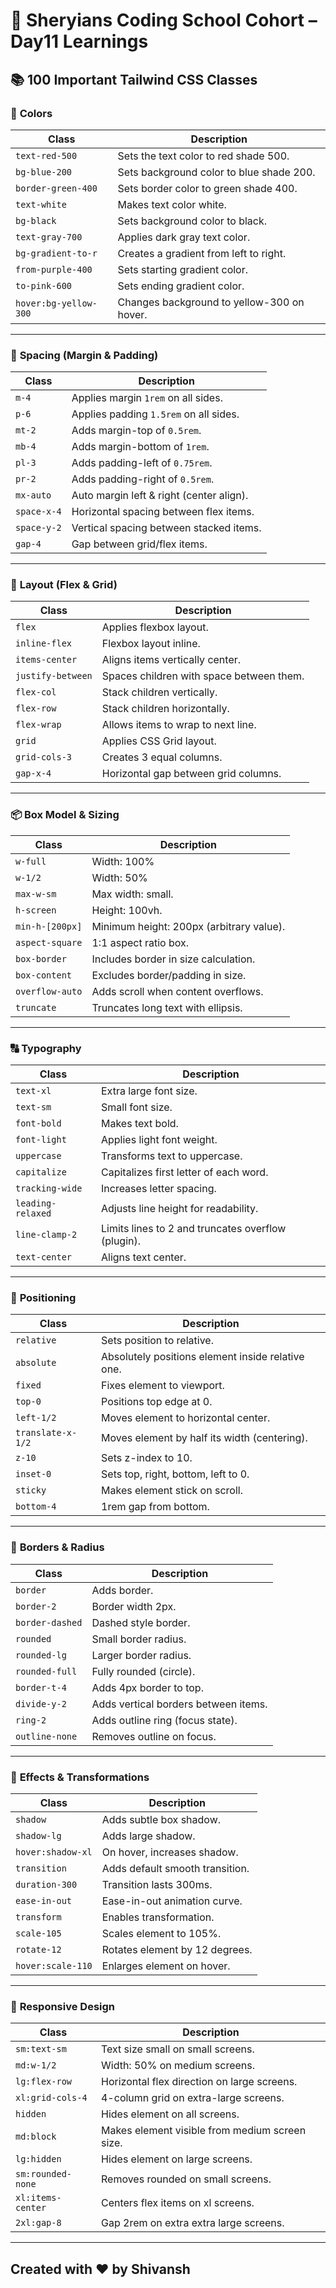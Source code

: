 # 🦁 Sheryians Coding School Cohort – Day11 Learnings


## 📚 100 Important Tailwind CSS Classes


### 🎨 **Colors**

| Class                 | Description                                |
| --------------------- | ------------------------------------------ |
| `text-red-500`        | Sets the text color to red shade 500.      |
| `bg-blue-200`         | Sets background color to blue shade 200.   |
| `border-green-400`    | Sets border color to green shade 400.      |
| `text-white`          | Makes text color white.                    |
| `bg-black`            | Sets background color to black.            |
| `text-gray-700`       | Applies dark gray text color.              |
| `bg-gradient-to-r`    | Creates a gradient from left to right.     |
| `from-purple-400`     | Sets starting gradient color.              |
| `to-pink-600`         | Sets ending gradient color.                |
| `hover:bg-yellow-300` | Changes background to yellow-300 on hover. |

---

### 📏 **Spacing (Margin & Padding)**

| Class       | Description                              |
| ----------- | ---------------------------------------- |
| `m-4`       | Applies margin `1rem` on all sides.      |
| `p-6`       | Applies padding `1.5rem` on all sides.   |
| `mt-2`      | Adds margin-top of `0.5rem`.             |
| `mb-4`      | Adds margin-bottom of `1rem`.            |
| `pl-3`      | Adds padding-left of `0.75rem`.          |
| `pr-2`      | Adds padding-right of `0.5rem`.          |
| `mx-auto`   | Auto margin left & right (center align). |
| `space-x-4` | Horizontal spacing between flex items.   |
| `space-y-2` | Vertical spacing between stacked items.  |
| `gap-4`     | Gap between grid/flex items.             |

---

### 📐 **Layout (Flex & Grid)**

| Class             | Description                              |
| ----------------- | ---------------------------------------- |
| `flex`            | Applies flexbox layout.                  |
| `inline-flex`     | Flexbox layout inline.                   |
| `items-center`    | Aligns items vertically center.          |
| `justify-between` | Spaces children with space between them. |
| `flex-col`        | Stack children vertically.               |
| `flex-row`        | Stack children horizontally.             |
| `flex-wrap`       | Allows items to wrap to next line.       |
| `grid`            | Applies CSS Grid layout.                 |
| `grid-cols-3`     | Creates 3 equal columns.                 |
| `gap-x-4`         | Horizontal gap between grid columns.     |

---

### 📦 **Box Model & Sizing**

| Class           | Description                              |
| --------------- | ---------------------------------------- |
| `w-full`        | Width: 100%                              |
| `w-1/2`         | Width: 50%                               |
| `max-w-sm`      | Max width: small.                        |
| `h-screen`      | Height: 100vh.                           |
| `min-h-[200px]` | Minimum height: 200px (arbitrary value). |
| `aspect-square` | 1:1 aspect ratio box.                    |
| `box-border`    | Includes border in size calculation.     |
| `box-content`   | Excludes border/padding in size.         |
| `overflow-auto` | Adds scroll when content overflows.      |
| `truncate`      | Truncates long text with ellipsis.       |

---

### 🔠 **Typography**

| Class             | Description                                        |
| ----------------- | -------------------------------------------------- |
| `text-xl`         | Extra large font size.                             |
| `text-sm`         | Small font size.                                   |
| `font-bold`       | Makes text bold.                                   |
| `font-light`      | Applies light font weight.                         |
| `uppercase`       | Transforms text to uppercase.                      |
| `capitalize`      | Capitalizes first letter of each word.             |
| `tracking-wide`   | Increases letter spacing.                          |
| `leading-relaxed` | Adjusts line height for readability.               |
| `line-clamp-2`    | Limits lines to 2 and truncates overflow (plugin). |
| `text-center`     | Aligns text center.                                |

---

### 🎯 **Positioning**

| Class             | Description                                       |
| ----------------- | ------------------------------------------------- |
| `relative`        | Sets position to relative.                        |
| `absolute`        | Absolutely positions element inside relative one. |
| `fixed`           | Fixes element to viewport.                        |
| `top-0`           | Positions top edge at 0.                          |
| `left-1/2`        | Moves element to horizontal center.               |
| `translate-x-1/2` | Moves element by half its width (centering).      |
| `z-10`            | Sets z-index to 10.                               |
| `inset-0`         | Sets top, right, bottom, left to 0.               |
| `sticky`          | Makes element stick on scroll.                    |
| `bottom-4`        | 1rem gap from bottom.                             |

---

### 🧱 **Borders & Radius**

| Class           | Description                          |
| --------------- | ------------------------------------ |
| `border`        | Adds border.                         |
| `border-2`      | Border width 2px.                    |
| `border-dashed` | Dashed style border.                 |
| `rounded`       | Small border radius.                 |
| `rounded-lg`    | Larger border radius.                |
| `rounded-full`  | Fully rounded (circle).              |
| `border-t-4`    | Adds 4px border to top.              |
| `divide-y-2`    | Adds vertical borders between items. |
| `ring-2`        | Adds outline ring (focus state).     |
| `outline-none`  | Removes outline on focus.            |

---

### 🧊 **Effects & Transformations**

| Class             | Description                     |
| ----------------- | ------------------------------- |
| `shadow`          | Adds subtle box shadow.         |
| `shadow-lg`       | Adds large shadow.              |
| `hover:shadow-xl` | On hover, increases shadow.     |
| `transition`      | Adds default smooth transition. |
| `duration-300`    | Transition lasts 300ms.         |
| `ease-in-out`     | Ease-in-out animation curve.    |
| `transform`       | Enables transformation.         |
| `scale-105`       | Scales element to 105%.         |
| `rotate-12`       | Rotates element by 12 degrees.  |
| `hover:scale-110` | Enlarges element on hover.      |

---

### 📱 **Responsive Design**

| Class             | Description                                    |
| ----------------- | ---------------------------------------------- |
| `sm:text-sm`      | Text size small on small screens.              |
| `md:w-1/2`        | Width: 50% on medium screens.                  |
| `lg:flex-row`     | Horizontal flex direction on large screens.    |
| `xl:grid-cols-4`  | 4-column grid on extra-large screens.          |
| `hidden`          | Hides element on all screens.                  |
| `md:block`        | Makes element visible from medium screen size. |
| `lg:hidden`       | Hides element on large screens.                |
| `sm:rounded-none` | Removes rounded on small screens.              |
| `xl:items-center` | Centers flex items on xl screens.              |
| `2xl:gap-8`       | Gap 2rem on extra extra large screens.         |

---

## Created with ❤️ by Shivansh 


